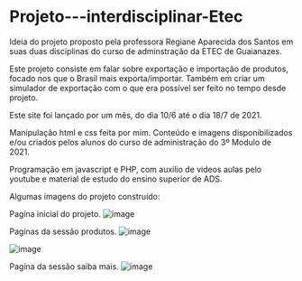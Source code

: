 # Projeto---interdisciplinar-Etec

Ideia do projeto proposto pela professora Regiane Aparecida dos Santos em suas duas disciplinas do curso de adminstração da ETEC de Guaianazes.

Este projeto consiste em falar sobre exportação e importação de produtos, focado nos que o Brasil mais exporta/importar. Também em criar um simulador de exportação com o que era possível ser feito no tempo desde projeto.

Este site foi lançado por um mês, do dia 10/6 até o dia 18/7 de 2021.

Manipulação html e css feita por mim. Conteúdo e imagens disponibilizados e/ou criados pelos alunos do curso de administração do 3º Modulo de 2021. 

Programação em javascript e PHP, com auxilio de videos aulas pelo youtube e material de estudo do ensino superior de ADS.


Algumas imagens do projeto construído:



Pagína inicial do projeto.
![image](https://user-images.githubusercontent.com/85374979/127412777-99caf398-4530-4d47-a751-8395c4c947c9.png)


Pagínas da sessão produtos.
![image](https://user-images.githubusercontent.com/85374979/127412837-6930465a-daeb-4884-86d7-89d724c225a3.png)

![image](https://user-images.githubusercontent.com/85374979/127412849-36311d78-0d64-43d2-a757-7bc50b133b62.png)


Pagína da sessão saiba mais.
![image](https://user-images.githubusercontent.com/85374979/127413031-3521043a-23e8-437f-b784-57322682f953.png)

